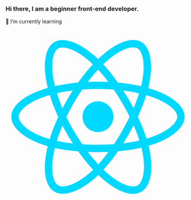 ### Hi there, I am a beginner front-end developer.



 🌱 I’m currently learning <?xml version="1.0" ?><svg id="Layer_2" style="enable-background:new 0 0 600 600;" version="1.1" viewBox="0 0 600 600" xml:space="preserve" xmlns="http://www.w3.org/2000/svg" xmlns:xlink="http://www.w3.org/1999/xlink"><style type="text/css">
	.st0{fill:#00D8FF;}
</style><circle class="st0" cx="299.5" cy="299.6" r="50.2"/><g><path class="st0" d="M299.5,414.6c-70.5,0-132.1-8.3-178.2-24.1c-29.9-10.2-55.3-23.8-73.4-39.3c-19.2-16.4-29.4-34.3-29.4-51.6   c0-33.2,36.4-65.7,97.5-86.9c50-17.4,115.2-27.1,183.4-27.1c67,0,131.3,9.4,181,26.6c29.1,10,53.6,23,71,37.4   c18.9,15.8,28.9,33.1,28.9,50c0,34.5-40.7,69.4-106.3,91.1C427.6,406.1,365.6,414.6,299.5,414.6z M299.5,209.6   c-64.7,0-128.7,9.4-175.5,25.7c-56.2,19.6-81.4,46.4-81.4,64.3c0,18.6,27.1,47.9,86.5,68.2c43.6,14.9,102.6,22.8,170.4,22.8   c63.6,0,122.9-8,167-22.7c61.7-20.5,89.9-49.8,89.9-68.3c0-9.5-7.2-20.7-20.3-31.6c-15.1-12.6-37.1-24.1-63.4-33.2   C425.4,218.6,363.9,209.6,299.5,209.6z"/></g><g><path class="st0" d="M185.6,549.8c-10.2,0-19.2-2.2-26.8-6.6c-28.7-16.6-38.7-64.4-26.6-127.9c9.9-52.1,34.1-113.3,68.2-172.4   c33.5-58,73.7-109,113.4-143.5c23.2-20.2,46.7-35,67.9-42.8c23.1-8.5,43.1-8.5,57.7-0.1c29.9,17.2,39.8,70,25.8,137.6   c-9.9,48-33.5,105.9-66.5,163.2c-35.2,61-73.2,110.2-109.9,142.3c-23.8,20.8-48.3,36-70.7,43.9   C206.4,547.7,195.4,549.8,185.6,549.8z M210.7,248.9l10.4,6c-32.3,56-56.2,116.1-65.4,164.9c-11.1,58.5-0.4,93.7,15,102.6   c3.8,2.2,8.8,3.4,14.9,3.4c19.9,0,51.2-12.6,87.4-44.2c34.7-30.3,71-77.5,104.9-136.2c31.8-55.1,54.4-110.5,63.8-156   c13.1-63.7,1.8-102.7-14.3-112c-8.2-4.7-21.5-4.1-37.5,1.8c-18.5,6.8-39.4,20.1-60.4,38.4c-37.7,32.8-76.2,81.6-108.4,137.4   L210.7,248.9z"/></g><g><path class="st0" d="M413.4,550.1c-27.2,0-61.7-16.4-97.7-47.4c-40.2-34.6-81.1-86.1-115.3-145.2v0c-33.6-58-57.6-118.3-67.7-170   c-5.9-30.2-7-57.9-3.2-80.2c4.2-24.3,14.1-41.6,28.8-50.1c29.8-17.3,80.5,0.5,132.1,46.4c36.6,32.5,75,81.9,108.1,139.1   c35.3,61,59,118.5,68.4,166.3c6.1,31,7.1,59.8,2.8,83.2c-4.6,24.9-15,42.6-30,51.3C432.2,547.9,423.3,550.1,413.4,550.1z    M221.2,345.5c32.4,56,72.6,106.7,110.2,139c45.1,38.8,80.9,47.2,96.4,38.2c16.1-9.3,27.9-47.4,15.7-109   c-9-45.2-31.7-100.2-65.7-158.9c-31.9-55.1-68.6-102.4-103.3-133.2C225.9,78.4,186.5,68.7,170.4,78c-8.2,4.7-14.3,16.6-17.2,33.4   c-3.3,19.4-2.3,44.2,3.1,71.5C165.9,232,188.9,289.7,221.2,345.5L221.2,345.5z"/></g></svg>
<!--
**vashivan/vashivan** is a ✨ _special_ ✨ repository because its `README.md` (this file) appears on your GitHub profile.

Here are some ideas to get you started:

- 🔭 I’m currently working on ...
- 🌱 I’m currently learning ...
- 👯 I’m looking to collaborate on ...
- 🤔 I’m looking for help with ...
- 💬 Ask me about ...
- 📫 How to reach me: ...
- 😄 Pronouns: ...
- ⚡ Fun fact: ...
-->
